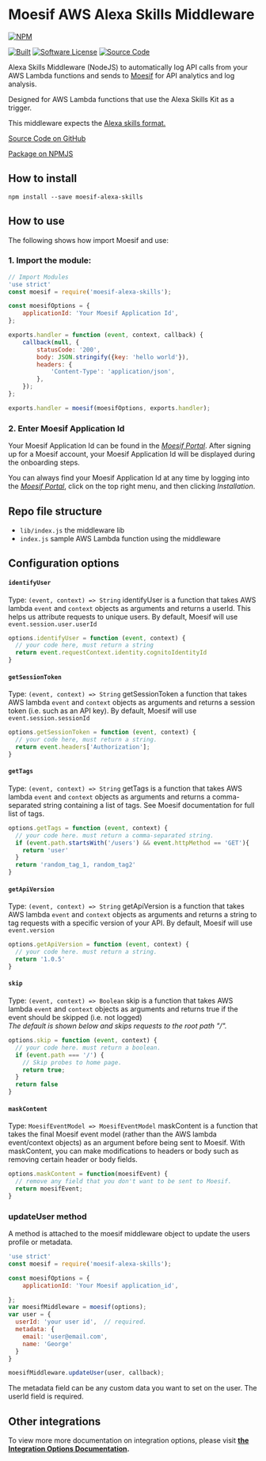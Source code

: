 # Moesif AWS Alexa Skills Middleware

[![NPM](https://nodei.co/npm/moesif-alexa-skills-nodejs.png?compact=true&stars=true)](https://nodei.co/npm/moesif-alexa-skills/)

[![Built][ico-built-for]][link-built-for]
[![Software License][ico-license]][link-license]
[![Source Code][ico-source]][link-source]

Alexa Skills Middleware (NodeJS) to automatically log API calls from your AWS Lambda functions
and sends to [Moesif](https://www.moesif.com) for API analytics and log analysis. 

Designed for AWS Lambda functions that use the Alexa Skills Kit as a trigger.

This middleware expects the
[Alexa skills format.](https://developer.amazon.com/public/solutions/alexa/alexa-skills-kit/docs/alexa-skills-kit-interface-reference)

[Source Code on GitHub](https://github.com/moesif/moesif-alexa-skills-nodejs)

[Package on NPMJS](https://www.npmjs.com/package/moesif-alexa-skills)


## How to install

```shell
npm install --save moesif-alexa-skills
```

## How to use

The following shows how import Moesif and use:

### 1. Import the module:


```javascript
// Import Modules
'use strict'
const moesif = require('moesif-alexa-skills');

const moesifOptions = {
    applicationId: 'Your Moesif Application Id',
};

exports.handler = function (event, context, callback) {
    callback(null, {
        statusCode: '200',
        body: JSON.stringify({key: 'hello world'}),
        headers: {
            'Content-Type': 'application/json',
        },
    });
};

exports.handler = moesif(moesifOptions, exports.handler);


```

### 2. Enter Moesif Application Id
Your Moesif Application Id can be found in the [_Moesif Portal_](https://www.moesif.com/).
After signing up for a Moesif account, your Moesif Application Id will be displayed during the onboarding steps. 

You can always find your Moesif Application Id at any time by logging 
into the [_Moesif Portal_](https://www.moesif.com/), click on the top right menu,
 and then clicking _Installation_.

## Repo file structure

- `lib/index.js` the middleware lib
- `index.js` sample AWS Lambda function using the middleware


## Configuration options


#### __`identifyUser`__

Type: `(event, context) => String`
identifyUser is a function that takes AWS lambda `event` and `context` objects as arguments
and returns a userId. This helps us attribute requests to unique users.
By default, Moesif will use `event.session.user.userId`


```javascript
options.identifyUser = function (event, context) {
  // your code here, must return a string
  return event.requestContext.identity.cognitoIdentityId
}
```

#### __`getSessionToken`__

Type: `(event, context) => String`
getSessionToken a function that takes AWS lambda `event` and `context` objects as arguments and returns a
session token (i.e. such as an API key). By default, Moesif will use `event.session.sessionId`


```javascript
options.getSessionToken = function (event, context) {
  // your code here, must return a string.
  return event.headers['Authorization'];
}
```

#### __`getTags`__

Type: `(event, context) => String`
getTags is a function that takes AWS lambda `event` and `context` objects as arguments and returns a comma-separated string containing a list of tags.
See Moesif documentation for full list of tags.


```javascript
options.getTags = function (event, context) {
  // your code here. must return a comma-separated string.
  if (event.path.startsWith('/users') && event.httpMethod == 'GET'){
    return 'user'
  }
  return 'random_tag_1, random_tag2'
}
```

#### __`getApiVersion`__

Type: `(event, context) => String`
getApiVersion is a function that takes AWS lambda `event` and `context` objects as arguments and
returns a string to tag requests with a specific version of your API.
By default, Moesif will use `event.version`


```javascript
options.getApiVersion = function (event, context) {
  // your code here. must return a string.
  return '1.0.5'
}
```

#### __`skip`__

Type: `(event, context) => Boolean`
skip is a function that takes AWS lambda `event` and `context` objects as arguments and returns true
if the event should be skipped (i.e. not logged)
<br/>_The default is shown below and skips requests to the root path "/"._


```javascript
options.skip = function (event, context) {
  // your code here. must return a boolean.
  if (event.path === '/') {
    // Skip probes to home page.
    return true;
  }
  return false
}
```

#### __`maskContent`__

Type: `MoesifEventModel => MoesifEventModel`
maskContent is a function that takes the final Moesif event model (rather than the AWS lambda event/context objects) as an
argument before being sent to Moesif. With maskContent, you can make modifications to headers or body such as
removing certain header or body fields.


```javascript
options.maskContent = function(moesifEvent) {
  // remove any field that you don't want to be sent to Moesif.
  return moesifEvent;
}
 ```


### updateUser method

A method is attached to the moesif middleware object to update the users profile or metadata.


```javascript
'use strict'
const moesif = require('moesif-alexa-skills');

const moesifOptions = {
    applicationId: 'Your Moesif application_id',

};
var moesifMiddleware = moesif(options);
var user = {
  userId: 'your user id',  // required.
  metadata: {
    email: 'user@email.com',
    name: 'George'
  }
}

moesifMiddleware.updateUser(user, callback);

```

The metadata field can be any custom data you want to set on the user.
The userId field is required.


## Other integrations

To view more more documentation on integration options, please visit __[the Integration Options Documentation](https://www.moesif.com/docs/getting-started/integration-options/).__

[ico-built-for]: https://img.shields.io/badge/built%20for-aws%20alexa%20skills-blue.svg
[ico-license]: https://img.shields.io/badge/License-Apache%202.0-green.svg
[ico-source]: https://img.shields.io/github/last-commit/moesif/moesif-alexa-skills-nodejs.svg?style=social

[link-built-for]: https://aws.amazon.com/lambda/
[link-license]: https://raw.githubusercontent.com/Moesif/moesif-alexa-skills-nodejs/master/LICENSE
[link-source]: https://github.com/moesif/moesif-alexa-skills-nodejs
